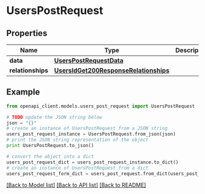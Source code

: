 # UsersPostRequest


## Properties
Name | Type | Description | Notes
------------ | ------------- | ------------- | -------------
**data** | [**UsersPostRequestData**](UsersPostRequestData.md) |  | [optional] 
**relationships** | [**UsersIdGet200ResponseRelationships**](UsersIdGet200ResponseRelationships.md) |  | [optional] 

## Example

```python
from openapi_client.models.users_post_request import UsersPostRequest

# TODO update the JSON string below
json = "{}"
# create an instance of UsersPostRequest from a JSON string
users_post_request_instance = UsersPostRequest.from_json(json)
# print the JSON string representation of the object
print UsersPostRequest.to_json()

# convert the object into a dict
users_post_request_dict = users_post_request_instance.to_dict()
# create an instance of UsersPostRequest from a dict
users_post_request_form_dict = users_post_request.from_dict(users_post_request_dict)
```
[[Back to Model list]](../README.md#documentation-for-models) [[Back to API list]](../README.md#documentation-for-api-endpoints) [[Back to README]](../README.md)


